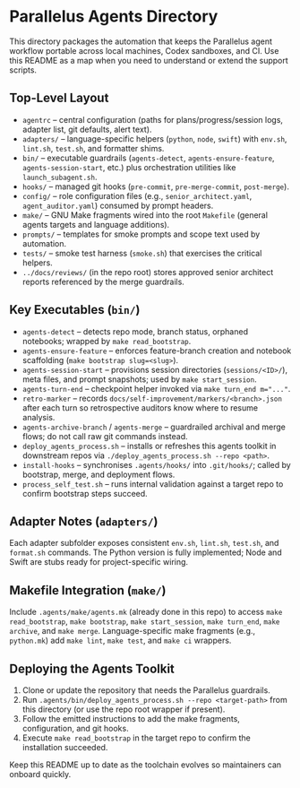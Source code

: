 # Parallelus Agents Directory

This directory packages the automation that keeps the Parallelus agent workflow portable across local machines, Codex sandboxes, and CI. Use this README as a map when you need to understand or extend the support scripts.

## Top-Level Layout
- `agentrc` – central configuration (paths for plans/progress/session logs, adapter list, git defaults, alert text).
- `adapters/` – language-specific helpers (`python`, `node`, `swift`) with `env.sh`, `lint.sh`, `test.sh`, and formatter shims.
- `bin/` – executable guardrails (`agents-detect`, `agents-ensure-feature`, `agents-session-start`, etc.) plus orchestration utilities like `launch_subagent.sh`.
- `hooks/` – managed git hooks (`pre-commit`, `pre-merge-commit`, `post-merge`).
- `config/` – role configuration files (e.g., `senior_architect.yaml`,
  `agent_auditor.yaml`) consumed by prompt headers.
- `make/` – GNU Make fragments wired into the root `Makefile` (general agents targets and language additions).
- `prompts/` – templates for smoke prompts and scope text used by automation.
- `tests/` – smoke test harness (`smoke.sh`) that exercises the critical helpers.
- `../docs/reviews/` (in the repo root) stores approved senior architect
  reports referenced by the merge guardrails.

## Key Executables (`bin/`)
- `agents-detect` – detects repo mode, branch status, orphaned notebooks; wrapped by `make read_bootstrap`.
- `agents-ensure-feature` – enforces feature-branch creation and notebook scaffolding (`make bootstrap slug=<slug>`).
- `agents-session-start` – provisions session directories (`sessions/<ID>/`), meta files, and prompt snapshots; used by `make start_session`.
- `agents-turn-end` – checkpoint helper invoked via `make turn_end m="..."`.
- `retro-marker` – records `docs/self-improvement/markers/<branch>.json` after
  each turn so retrospective auditors know where to resume analysis.
- `agents-archive-branch` / `agents-merge` – guardrailed archival and merge flows; do not call raw git commands instead.
- `deploy_agents_process.sh` – installs or refreshes this agents toolkit in downstream repos via `./deploy_agents_process.sh --repo <path>`.
- `install-hooks` – synchronises `.agents/hooks/` into `.git/hooks/`; called by bootstrap, merge, and deployment flows.
- `process_self_test.sh` – runs internal validation against a target repo to confirm bootstrap steps succeed.

## Adapter Notes (`adapters/`)
Each adapter subfolder exposes consistent `env.sh`, `lint.sh`, `test.sh`, and `format.sh` commands. The Python version is fully implemented; Node and Swift are stubs ready for project-specific wiring.

## Makefile Integration (`make/`)
Include `.agents/make/agents.mk` (already done in this repo) to access `make read_bootstrap`, `make bootstrap`, `make start_session`, `make turn_end`, `make archive`, and `make merge`. Language-specific make fragments (e.g., `python.mk`) add `make lint`, `make test`, and `make ci` wrappers.

## Deploying the Agents Toolkit
1. Clone or update the repository that needs the Parallelus guardrails.
2. Run `.agents/bin/deploy_agents_process.sh --repo <target-path>` from this directory (or use the repo root wrapper if present).
3. Follow the emitted instructions to add the make fragments, configuration, and git hooks.
4. Execute `make read_bootstrap` in the target repo to confirm the installation succeeded.

Keep this README up to date as the toolchain evolves so maintainers can onboard quickly.
